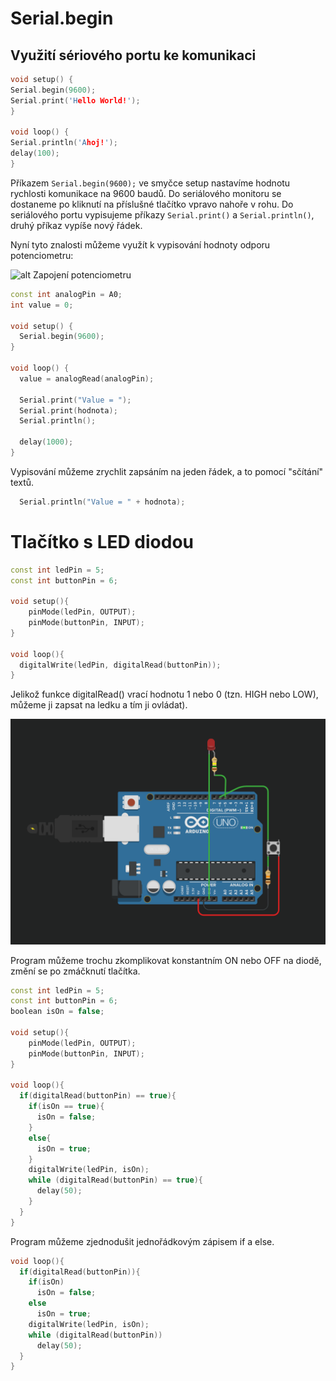 # Serial.begin
## Využití sériového portu ke komunikaci
```cpp
void setup() {
Serial.begin(9600);
Serial.print('Hello World!');
}

void loop() {
Serial.println('Ahoj!');
delay(100);
}
```
Příkazem `Serial.begin(9600);` ve smyčce setup nastavíme hodnotu rychlosti komunikace na 9600 baudů. Do seriálového monitoru se dostaneme po kliknutí na příslušné tlačítko vpravo nahoře v rohu. Do seriálového portu vypisujeme příkazy `Serial.print()` a `Serial.println()`, druhý příkaz vypíše nový řádek.

Nyní tyto znalosti můžeme využít k vypisování hodnoty odporu potenciometru:

![alt Zapojení potenciometru](https://arduino8.webnode.cz/_files/200000038-6bc7a6cca5/ScreenShot003.jpg)

```cpp
const int analogPin = A0;
int value = 0;

void setup() {
  Serial.begin(9600); 
}

void loop() {
  value = analogRead(analogPin);    
  
  Serial.print("Value = ");                  
  Serial.print(hodnota);
  Serial.println();
 
  delay(1000);                   
}
```
Vypisování můžeme zrychlit zapsáním na jeden řádek, a to pomocí "sčítání" textů.

```cpp
  Serial.println("Value = " + hodnota);                               
```

# Tlačítko s LED diodou

```cpp
const int ledPin = 5;
const int buttonPin = 6;

void setup(){
    pinMode(ledPin, OUTPUT);
    pinMode(buttonPin, INPUT);
}

void loop(){
  digitalWrite(ledPin, digitalRead(buttonPin));
}
```
Jelikož funkce digitalRead() vrací hodnotu 1 nebo 0 (tzn. HIGH nebo LOW), můžeme ji zapsat na ledku a tím ji ovládat).

![alt Zapojení](https://github.com/kubakubakuba/Arduino-na-GBN/blob/main/images/ledButton.png?raw=true)

Program můžeme trochu zkomplikovat konstantním ON nebo OFF na diodě, změní se po zmáčknutí tlačítka.
```cpp
const int ledPin = 5;
const int buttonPin = 6;
boolean isOn = false;

void setup(){
    pinMode(ledPin, OUTPUT);
    pinMode(buttonPin, INPUT);
}

void loop(){
  if(digitalRead(buttonPin) == true){
    if(isOn == true){
      isOn = false;
    }
    else{
      isOn = true;
    }
    digitalWrite(ledPin, isOn);
    while (digitalRead(buttonPin) == true){
      delay(50);
    }
  }
}
```
Program můžeme zjednodušit jednořádkovým zápisem if a else.

```cpp
void loop(){
  if(digitalRead(buttonPin)){
    if(isOn)
      isOn = false;
    else
      isOn = true;
    digitalWrite(ledPin, isOn);
    while (digitalRead(buttonPin))
      delay(50);
  }
}
```
